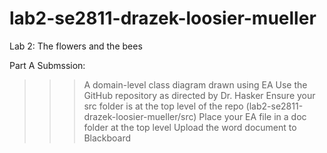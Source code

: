 # lab2-se2811-drazek-loosier-mueller
Lab 2: The flowers and the bees

Part A Submssion:
>>> A domain-level class diagram drawn using EA
>>> Use the GitHub repository as directed by Dr. Hasker
>>> Ensure your src folder is at the top level of the repo (lab2-se2811-drazek-loosier-mueller/src)
>>> Place your EA file in a doc folder at the top level
>>> Upload the word document to Blackboard
